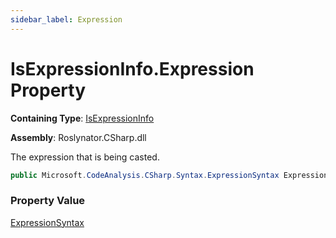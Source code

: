 ```yaml
---
sidebar_label: Expression
---
```


# IsExpressionInfo\.Expression Property

**Containing Type**: [IsExpressionInfo](../index.md)

**Assembly**: Roslynator\.CSharp\.dll

  
The expression that is being casted\.

```csharp
public Microsoft.CodeAnalysis.CSharp.Syntax.ExpressionSyntax Expression { get; }
```

### Property Value

[ExpressionSyntax](https://docs.microsoft.com/en-us/dotnet/api/microsoft.codeanalysis.csharp.syntax.expressionsyntax)

